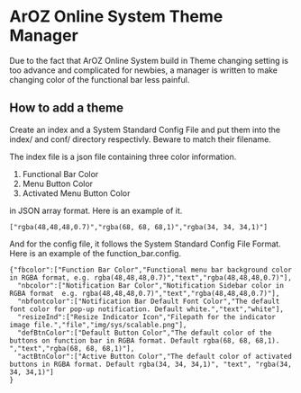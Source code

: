 # ArOZ Online System Theme Manager
Due to the fact that ArOZ Online System build in Theme changing setting is too advance and complicated for newbies, a manager is written to make changing color of the functional bar less painful.

## How to add a theme
Create an index and a System Standard Config File and put them into the index/ and conf/ directory respectivly. Beware to match their filename.

The index file is a json file containing three color information.
1. Functional Bar Color
2. Menu Button Color
3. Activated Menu Button Color

in JSON array format. Here is an example of it.

```
["rgba(48,48,48,0.7)","rgba(68, 68, 68,1)","rgba(34, 34, 34,1)"]
```

And for the config file, it follows the System Standard Config File Format. Here is an example of the function_bar.config.

```
{"fbcolor":["Function Bar Color","Functional menu bar background color in RGBA format, e.g. rgba(48,48,48,0.7)","text","rgba(48,48,48,0.7)"],
  "nbcolor":["Notification Bar Color","Notification Sidebar color in RGBA format  e.g. rgba(48,48,48,0.7)","text","rgba(48,48,48,0.7)"],
  "nbfontcolor":["Notification Bar Default Font Color","The default font color for pop-up notification. Default white.","text","white"],
  "resizeInd":["Resize Indicator Icon","Filepath for the indicator image file.","file","img/sys/scalable.png"],
  "defBtnColor":["Default Button Color","The default color of the buttons on function bar in RGBA format. Default rgba(68, 68, 68,1). ","text","rgba(68, 68, 68,1)"],
  "actBtnColor":["Active Button Color","The default color of activated buttons in RGBA format. Default rgba(34, 34, 34,1)", "text", "rgba(34, 34, 34,1)"]
}
```